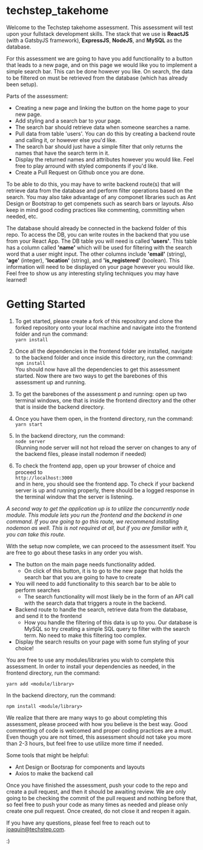 # techstep_takehome
Welcome to the Techstep takehome assessment. This assessment will test upon your fullstack development skills. The stack that we use is **ReactJS** (with a GatsbyJS framework), **ExpressJS**, **NodeJS**, and **MySQL** as the database. 

For this assessment we are going to have you add functionality to a button that leads to a new page, and on this page we would like you to implement a simple search bar. This can be done however you like. On search, the data to be filtered on must be retrieved from the database (which has already been setup). 

Parts of the assessment:
- Creating a new page and linking the button on the home page to your new page.
- Add styling and a search bar to your page.
- The search bar should retrieve data when someone searches a name.
- Pull data from table 'users'. You can do this by creating a backend route and calling it, or however else you'd like.
- The search bar should just have a simple filter that only returns the names that have the search term in it.
- Display the returned names and attributes however you would like. Feel free to play arround with styled components if you'd like.
- Create a Pull Request on Github once you are done.

To be able to do this, you may have to write backend route(s) that will retrieve data from the database and perform filter operations based on the search. You may also take advantage of any componet libraries such as Ant Design or Bootstrap to get compenets such as search bars or layouts. Also keep in mind good coding practices like commenting, committing when needed, etc.

The database should already be connected in the backend folder of this repo. To access the DB, you can write routes in the backend that you use from your React App. The DB table you will need is called **'users'**. This table has a column called **'name'** which will be used for filtering with the search word that a user might input. The other columns include **'email'** (string), **'age'** (integer), **'location'** (string), and **'is_registered'** (boolean). This information will need to be displayed on your page however you would like. Feel free to show us any interesting styling techniques you may have learned!

# Getting Started

1) To get started, please create a fork of this repository and clone the forked repository onto your local machine and navigate into the frontend folder and run the command:  
`yarn install` 

2) Once all the dependencies in the frontend folder are installed, navigate to the backend folder and once inside this directory, run the command:  
`npm install`  
You should now have all the dependencies to get this assessment started. Now there are two ways to get the barebones of this assessment up and running.  
  
3) To get the barebones of the assessment p and running: open up two terminal windows, one that is inside the frontend directory and the other that is inside the backend directory. 

4) Once you have them open, in the frontend directory, run the command:  
`yarn start`  

5) In the backend directory, run the command:  
`node server`  
(Running node server will not hot reload the server on changes to any of the backend files, please install nodemon if needed)  
6) To check the frontend app, open up your browser of choice and proceed to  
`http://localhost:3000`  
and in here, you should see the frontend app. To check if your backend server is up and running properly, there should be a logged response in the terminal window that the server is listening.  
  
*A second way to get the application up is to utilize the concurrently node module. This module lets you run the frontend and the backend in one command. If you are going to go this route, we recommend installing nodemon as well. This is not required at all, but if you are familiar with it, you can take this route.*
  
With the setup now complete, we can proceed to the assessment itself. You are free to go about these tasks in any order you wish. 
* The button on the main page needs functionality added.  
  * On click of this button, it is to go to the new page that holds the search bar that you are going to have to create  
* You will need to add functionality to this search bar to be able to perform searches  
  * The search functionality will most likely be in the form of an API call with the search data that triggers a route in the backend.  
* Backend route to handle the search, retrieve data from the database, and send it to the frontend  
  * How you handle the filtering of this data is up to you. Our database is MySQL so try creating a simple SQL query to filter with the search term. No need to make this filtering too complex.  
* Display the search results on your page with some fun styling of your choice!  

You are free to use any modules/libraries you wish to complete this assessment. In order to install your dependencies as needed, in the frontend directory, run the command:  

`yarn add <module/library>`  

In the backend directory, run the command:  

`npm install <module/library>`  

  
We realize that there are many ways to go about completing this assessment, please proceed with how you believe is the best way. Good commenting of code is welcomed and proper coding practices are a must. Even though you are not timed, this assessment should not take you more than 2-3 hours, but feel free to use utilize more time if needed.  

Some tools that might be helpful:
- Ant Design or Bootsrap for components and layouts
- Axios to make the backend call
  
Once you have finished the assessment, push your code to the repo and create a pull request, and then it should be awaiting review. We are only going to be checking the commit of the pull request and nothing before that, so feel free to push your code as many times as needed and please only create one pull request. Once created, do not close it and reopen it again. 

If you have any questions, please feel free to reach out to joaquin@techstep.com. 

:)
